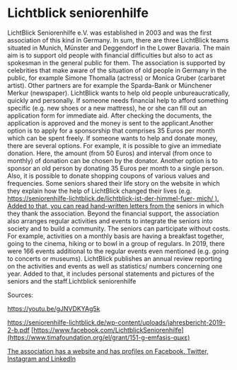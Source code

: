 # Lichtblick seniorenhilfe

LichtBlick Seniorenhilfe e.V. was established in 2003 and was the first association of this kind in Germany. In sum, there are three LichtBlick teams situated in Munich, Münster and Deggendorf in the Lower Bavaria. The main aim is to support old people with financial difficulties but also to act as spokesman in the general public for them. The association is supported by celebrities that make aware of the situation of old people in Germany in the public, for example Simone Thomalla (actress) or Monica Gruber (carbaret artist). Other partners are for example the Sparda-Bank or Münchener Merkur (newspaper). LichtBlick wants to help old people unbureaucratically, quickly and personally. If someone needs financial help to afford something specific (e.g. new shoes or a new mattress), he or she can fill out an application form for immediate aid. After checking the documents, the application is approved and the money is sent to the applicant.Another option is to apply for a sponsorship that comprises 35 Euros per month which can be spent freely. If someone wants to help and donate money, there are several options. For example, it is possible to give an immediate donation. Here, the amount (from 50 Euros) and interval (from once to monthly) of donation can be chosen by the donator. Another option is to sponsor an old person by donating 35 Euros per month to a single person. Also, it is possible to donate shopping coupons of various values and frequencies. Some seniors shared their life story on the website in which they explain how the help of LichtBlick changed their lives (e.g. [https://seniorenhilfe-lichtblick.de/lichtblick-ist-der-himmel-fuer- mich/ ). Added to that, you can read hand-written letters from the](https://seniorenhilfe-lichtblick.de/lichtblick-ist-der-himmel-fuer-mich/) seniors in which they thank the association. Beyond the financial support, the association also arranges regular activities and events to integrate the seniors into society and to build a community. The seniors can participate without costs. For example, activities on a monthly basis are having a breakfast together, going to the cinema, hiking or to bowl in a group of regulars. In 2019, there were 166 events additional to the regular events even mentioned (e.g. going to concerts or museums). LichtBlick publishes an annual review reporting on the activities and events as well as statistics/ numbers concerning one year. Added to that, it includes personal statements and pictures of the seniors and the staff.Lichtblick seniorenhilfe

Sources:

<https://youtu.be/gJNVDKYAg5k>

<https://seniorenhilfe-lichtblick.de/wp-content/uploads/jahresbericht-2019-2-b.pdf> [https://www.facebook.com/LichtblickSeniorenhilfe](https://www.timafoundation.org/el/grant/151-g-emfasis-αμκε)

[The association has a website and has profiles on Facebook, Twitter, Instagram and LinkedIn](https://www.timafoundation.org/el/grant/151-g-emfasis-αμκε)